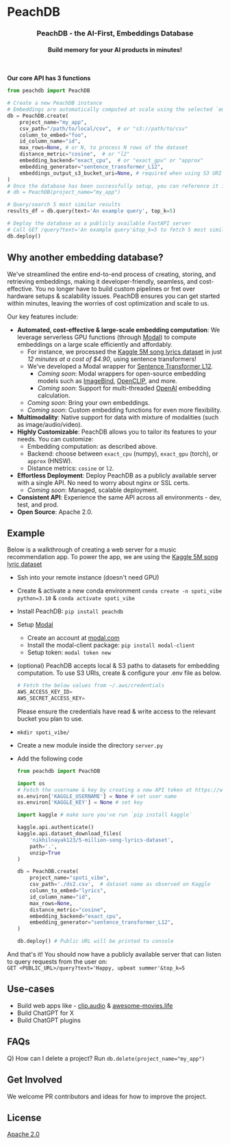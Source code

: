 # PeachDB

<h3 align="center"><strong>PeachDB - the AI-First, Embeddings Database</strong></h3>
<h4 align="center">Build memory for your AI products in <strong>minutes!</strong></h4>

<br/>

**Our core API has 3 functions**

```python
from peachdb import PeachDB

# Create a new PeachDB instance
# Embeddings are automatically computed at scale using the selected `embedding_generator` model on Modal.
db = PeachDB.create(
    project_name="my_app",
    csv_path="/path/to/local/csv",  # or "s3://path/to/csv"
    column_to_embed="foo",
    id_column_name="id",
    max_rows=None, # or N, to process N rows of the dataset 
    distance_metric="cosine",  # or "l2"
    embedding_backend="exact_cpu",  # or "exact_gpu" or "approx"
    embedding_generator="sentence_transformer_L12",
    embeddings_output_s3_bucket_uri=None, # required when using S3 URI for `csv_path`
)
# Once the database has been successfully setup, you can reference it in the future via
# db = PeachDB(project_name="my_app")

# Query/search 5 most similar results
results_df = db.query(text='An example query', top_k=5)

# Deploy the database as a publicly available FastAPI server
# Call GET /query?text='An example query'&top_k=5 to fetch 5 most similar results
db.deploy()
```

## Why another embedding database?
We've streamlined the entire end-to-end process of creating, storing, and retrieving embeddings, making it developer-friendly, seamless, and cost-effective. You no longer have to build custom pipelines or fret over hardware setups & scalability issues. PeachDB ensures you can get started within minutes, leaving the worries of cost optimization and scale to us.

Our key features include:
* **Automated, cost-effective & large-scale embedding computation**: We leverage serverless GPU functions (through [Modal](https://modal.com/)) to compute embeddings on a large scale efficiently and affordably.
    - For instance, we processed the [Kaggle 5M song lyrics dataset](https://www.kaggle.com/datasets/nikhilnayak123/5-million-song-lyrics-dataset?resource=download&select=ds2.csv) in just *12 minutes at a cost of $4.90*, using sentence transformers!
    - We've developed a Modal wrapper for [Sentence Transformer L12](https://huggingface.co/sentence-transformers/all-MiniLM-L12-v2).
        - *Coming soon*: Modal wrappers for open-source embedding models such as [ImageBind](https://github.com/facebookresearch/ImageBind), [OpenCLIP](https://github.com/mlfoundations/open_clip), and more.
        - *Coming soon*: Support for multi-threaded [OpenAI](https://platform.openai.com/docs/guides/embeddings) embedding calculation.
    - *Coming soon*: Bring your own embeddings.
    - *Coming soon*: Custom embedding functions for even more flexibility.
* **Multimodality**: Native support for data with mixture of modalities (such as image/audio/video).
* **Highly Customizable**: PeachDB allows you to tailor its features to your needs. You can customize:
    - Embedding computation: as described above.
    - Backend: choose between `exact_cpu` (numpy), `exact_gpu` (torch), or `approx` (HNSW).
    - Distance metrics: `cosine` or `l2`.
* **Effortless Deployment**: Deploy PeachDB as a publicly available server with a single API. No need to worry about nginx or SSL certs.
    - *Coming soon*: Managed, scalable deployment.
* **Consistent API**: Experience the same API across all environments - dev, test, and prod.
* **Open Source**: Apache 2.0.


## Example

Below is a walkthrough of creating a web server for a music recommendation app. To power the app, we are using the [Kaggle 5M song lyric dataset](https://www.kaggle.com/datasets/nikhilnayak123/5-million-song-lyrics-dataset?resource=download&select=ds2.csv)


- Ssh into your remote instance (doesn't need GPU)
- Create & activate a new conda environment `conda create -n spoti_vibe python=3.10` & `conda activate spoti_vibe`
- Install PeachDB: `pip install peachdb`
- Setup [Modal](https://modal.com)
    - Create an account at [modal.com](https://modal.com)
    - Install the modal-client package: `pip install modal-client`
    - Setup token: `modal token new`

- (optional) PeachDB accepts local & S3 paths to datasets for embedding computation. To use S3 URIs, create & configure your .env file as below.
    ```python
    # Fetch the below values from ~/.aws/credentials
    AWS_ACCESS_KEY_ID=
    AWS_SECRET_ACCESS_KEY=
    ```
    Please ensure the credentials have read & write access to the relevant bucket you plan to use.
- `mkdir spoti_vibe/`
- Create a new module inside the directory `server.py`
- Add the following code
    ```python
    from peachdb import PeachDB

    import os
    # Fetch the username & key by creating a new API token at https://www.kaggle.com/settings
    os.environ['KAGGLE_USERNAME'] = None # set user name
    os.environ['KAGGLE_KEY'] = None # set key

    import kaggle # make sure you've run `pip install kaggle`

    kaggle.api.authenticate()
    kaggle.api.dataset_download_files(
        'nikhilnayak123/5-million-song-lyrics-dataset',
        path='.',
        unzip=True
    )

    db = PeachDB.create(
        project_name="spoti_vibe",
        csv_path='./ds2.csv',  # dataset name as observed on Kaggle
        column_to_embed="lyrics",
        id_column_name="id",
        max_rows=None,
        distance_metric="cosine",
        embedding_backend="exact_cpu",
        embedding_generator="sentence_transformer_L12",
    )

    db.deploy() # Public URL will be printed to console
    ```

And that's it! You should now have a publicly available server that can listen to query requests from the user on: <br/>
`GET <PUBLIC_URL>/query?text='Happy, upbeat summer'&top_k=5`

## Use-cases
- Build web apps like - [clip.audio](https://www.clip.audio/) & [awesome-movies.life](https://awesome-movies.life/)
- Build ChatGPT for X
- Build ChatGPT plugins


## FAQs
Q) How can I delete a project?
Run `db.delete(project_name="my_app")`

## Get Involved
We welcome PR contributors and ideas for how to improve the project.

## License
[Apache 2.0](./LICENSE)
